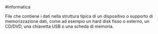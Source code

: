 #informatica

File che contiene i dati nella struttura tipica di un dispositivo o supporto di memorizzazione dati, come ad esempio un hard disk fisso o esterno, un CD/DVD, una chiavetta USB o una scheda di memoria. 